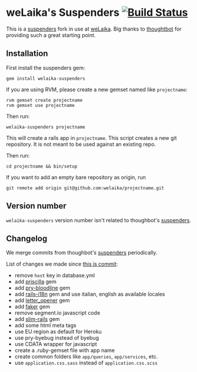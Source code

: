 # weLaika's Suspenders [![Build Status](https://travis-ci.org/welaika/welaika-suspenders.svg?branch=master)](https://travis-ci.org/welaika/welaika-suspenders)

This is a [suspenders](https://github.com/thoughtbot/suspenders) fork in use at [weLaika](http://dev.welaika.com).
Big thanks to [thoughtbot](http://thoughtbot.com/community) for providing such a great starting point.

## Installation

First install the suspenders gem:

    gem install welaika-suspenders

If you are using RVM, please create a new gemset named like `projectname`:

    rvm gemset create projectname
    rvm gemset use projectname

Then run:

    welaika-suspenders projectname

This will create a rails app in `projectname`. This script creates a
new git repository. It is not meant to be used against an existing repo.

Then run:

    cd projectname && bin/setup

If you want to add an empty bare repository as origin, run

    git remote add origin git@github.com:welaika/projectname.git

## Version number

`welaika-suspenders` version number isn't related to thoughbot's [suspenders](https://github.com/thoughtbot/suspenders).

## Changelog

We merge commits from thoughbot's [suspenders](https://github.com/thoughtbot/suspenders) periodically.

List of changes we made since [this is commit](https://github.com/thoughtbot/suspenders/tree/d24d6eab4cc254f8bebfd73fd2b26fbbd2647e86):
- remove `host` key in database.yml
- add [priscilla](https://github.com/Arkham/priscilla) gem
- add [pry-bloodline](https://github.com/Arkham/pry-bloodline) gem
- add [rails-i18n](https://github.com/svenfuchs/rails-i18n) gem and use italian, english as available locales
- add [letter_opener](https://github.com/ryanb/letter_opener) gem
- add [faker](https://github.com/stympy/faker) gem
- remove segment.io javascript code
- add [slim-rails](https://github.com/slim-template/slim-rails) gem
- add some html meta tags
- use EU region as default for Heroku
- use pry-byebug instead of byebug
- use CDATA wrapper for javascript
- create a .ruby-gemset file with app name
- create common folders like `app/queries`, `app/services`, etc.
- use `application.css.sass` instead of `application.css.scss`
